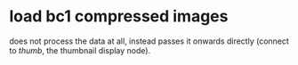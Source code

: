 # load bc1 compressed images

does not process the data at all, instead passes it onwards
directly (connect to *thumb*, the thumbnail display node).
